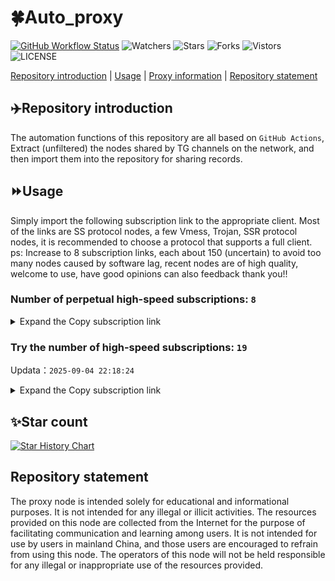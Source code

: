 # 🍀Auto_proxy
[![GitHub Workflow Status](https://img.shields.io/github/actions/workflow/status/PangTouY00/Auto_proxy/main.yml?branch=main)](https://github.com/PangTouY00/Auto_proxy/actions/workflows/main.yml?branch=main) 
![Watchers](https://img.shields.io/github/watchers/w1770946466/Auto_proxy) ![Stars](https://img.shields.io/github/stars/PangTouY00/Auto_proxy) ![Forks](https://img.shields.io/github/forks/w1770946466/Auto_proxy) ![Vistors](https://visitor-badge.laobi.icu/badge?page_id=PangTouY00.Auto_proxy) ![LICENSE](https://img.shields.io/badge/license-CC%20BY--SA%204.0-green.svg)

[Repository introduction](https://github.com/PangTouY00/Auto_proxy#Repositoryintroduction) | [Usage](https://github.com/PangTouY00/Auto_proxy#Usage) | [Proxy information](https://github.com/PangTouY00/Auto_proxy#Proxyinformation) | [Repository statement](https://github.com/PangTouY00/Auto_proxy#Repositorystatement)

## ✈️Repository introduction
The automation functions of this repository are all based on `GitHub Actions`,
Extract (unfiltered) the nodes shared by TG channels on the network, and then import them into the repository for sharing records.

## ⏩Usage
Simply import the following subscription link to the appropriate client. Most of the links are SS protocol nodes, a few Vmess, Trojan, SSR protocol nodes, it is recommended to choose a protocol that supports a full client.
ps: Increase to 8 subscription links, each about 150 (uncertain) to avoid too many nodes caused by software lag, recent nodes are of high quality, welcome to use, have good opinions can also feedback thank you!!

### Number of perpetual high-speed subscriptions: `8`

<details>
  <summary>Expand the Copy subscription link</summary>

  
- [Multiprotocol Base64 encoding](https://raw.githubusercontent.com/PangTouY00/Auto_proxy/main/Long_term_subscription1)
`https://raw.githubusercontent.com/PangTouY00/Auto_proxy/main/Long_term_subscription_num`
`Total number of merge nodes: 263`

- [Multiprotocol Base64 encoding](https://raw.githubusercontent.com/PangTouY00/Auto_proxy/main/Long_term_subscription1)
`https://raw.githubusercontent.com/PangTouY00/Auto_proxy/main/Long_term_subscription1`
`Total number of merge nodes: 33`

- [Multiprotocol Base64 encoding](https://raw.githubusercontent.com/PangTouY00/Auto_proxy/main/Long_term_subscription2)
`https://raw.githubusercontent.com/PangTouY00/Auto_proxy/main/Long_term_subscription2`
`Total number of merge nodes: 33`

- [Multiprotocol Base64 encoding](https://raw.githubusercontent.com/PangTouY00/Auto_proxy/main/Long_term_subscription3)
`https://raw.githubusercontent.com/PangTouY00/Auto_proxy/main/Long_term_subscription3`
`Total number of merge nodes: 33`

- [Multiprotocol Base64 encoding](https://raw.githubusercontent.com/PangTouY00/Auto_proxy/main/Long_term_subscription4)
`https://raw.githubusercontent.com/PangTouY00/Auto_proxy/main/Long_term_subscription4`
`Total number of merge nodes: 33`

- [Multiprotocol Base64 encoding](https://raw.githubusercontent.comPangTouY00/Auto_proxy/main/Long_term_subscription5)
`https://raw.githubusercontent.com/PangTouY00/Auto_proxy/main/Long_term_subscription5`
`Total number of merge nodes: 33`

- [Multiprotocol Base64 encoding](https://raw.githubusercontent.com/PangTouY00/Auto_proxy/main/Long_term_subscription6)
`https://raw.githubusercontent.com/PangTouY00/Auto_proxy/main/Long_term_subscription6`
`Total number of merge nodes: 33`

- [Multiprotocol Base64 encoding](https://raw.githubusercontent.com/PangTouY00/Auto_proxy/main/Long_term_subscription7)
`https://raw.githubusercontent.com/PangTouY00/Auto_proxy/main/Long_term_subscription7`
`Total number of merge nodes: 33`

- [Multiprotocol Base64 encoding](https://raw.githubusercontent.com/PangTouY00/Auto_proxy/main/Long_term_subscription8)
`https://raw.githubusercontent.com/PangTouY00/Auto_proxy/main/Long_term_subscription8`
`Total number of merge nodes: 32`

- [Clash subscription](https://raw.githubusercontent.com/PangTouY00/Auto_proxy/main/Long_term_subscription2.yaml)
`https://raw.githubusercontent.com/PangTouY00/Auto_proxy/main/Long_term_subscription1.yaml`


- [Clash subscription](https://raw.githubusercontent.com/PangTouY00/Auto_proxy/main/Long_term_subscription2.yaml)
`https://raw.githubusercontent.com/PangTouY00/Auto_proxy/main/Long_term_subscription2.yaml`


- [Clash subscription](https://raw.githubusercontent.com/PangTouY00/Auto_proxy/main/Long_term_subscription3.yaml)
`https://raw.githubusercontent.com/PangTouY00/Auto_proxy/main/Long_term_subscription3.yaml`
  
</details>

### Try the number of high-speed subscriptions: `19`
Updata：`2025-09-04 22:18:24`


<details>
  <summary>Expand the Copy subscription link</summary>  














































































































































































































































































































































































































































































































































































































































































































































































































































































































































































































































































































































































































































































































































































































































































































































































































































































































































































































































































































































































































































































































































































































































































































































































































































































































































































































































































































































































































































































































































































































































































































































































































































































































































































































































































































































































































































































































































































































































































































































































































































































































































































































































































































































































































































































































































































































































































































































































































































































































































































































































































































































































































































































































































































































































































































































































































































































































































































































































































































































































































































































































































































































































































































































































































































































































































































































































































































































































































































































































































































































































































































































































































































































































































































































































































































































































































































































































































































































































































































































































































































































































































































































































































































































































































































































































































































































































































































































































































































































































































































































































































































































































































































































































































































































































































































































































































































































































































































































































































































































































































































































































































































































































































































































































































































































































































































































































































































































































































































































































































































































































































































































































































































































































































































































































































































































































































































































































































































































































































































































































































































































































































































































































































































































































































































































































































































































































































































































































































































































































































































































































































































































































































































































































































































































































































































































































































































































































































































































































































































































































































































































































































































































































































































































































































































































































































































































































































































































































































































































































































































































































































































































































































































































































































































































































































































































































































































































































































































































































































































































































































































































































































































































































































































































































































































































































































































































































































































































































































































































































































































































































































































































































































































































































































































































































































































































































































































































































































































































































































































































































































































































































































































































































































































































































































































































































































































































































































































































































































































































































































































































































































































































































































































































































































































































































































































































































































































































































































































































































































































































































































































































































































































































































































































































































































































































































































































































































































































































































































































































































































































































































































































































































































































































































































































































































































































































































































































































































































































































































































































































































































































































































































































































































































































































































































































































































































































































































































































































































































































































































































































































































































































































































































































































































































































































































































>Trial subscription：
`https://yywhale.com/api/v1/client/subscribe?token=058db4b1936b9618030fedb3286bbec3`




>Trial subscription：
`https://sdvpapi.meytsoyxx.com/api/v1/client/subscribe?token=2675f5b96526b7836b7d4ea777f1c3a3`




>Trial subscription：
`http://tinnyrick8888.com/api/v1/client/subscribe?token=93820bbe5c906561f493dec204e60725`




>Trial subscription：
`https://kingfisher.top/api/v1/client/subscribe?token=11e2106798d63471b01dfb36fcc886d7`




>Trial subscription：
`https://ld88.nxxbbf.com/api/v1/client/subscribe?token=0dedbfeb8e3f1e5edf7b35e68624488c`




>Trial subscription：
`https://www.eeevpn.com/api/v1/client/subscribe?token=a66af47ebc88638fe4a13a46384b6ebb`




>Trial subscription：
`https://dash.tuzivip02.top/api/v1/client/subscribe?token=73cd65725ad87e249da128ab46d3f588`




>Trial subscription：
`https://cfvpn.com/api/v1/client/subscribe?token=be2bdd2a832d4ac93c8218b83830c24e`




>Trial subscription：
`https://ldld.whtjdasha.com/api/v1/client/subscribe?token=40f2334375d17d8824a98c95cc860744`




>Trial subscription：
`https://dash.tuzivip03.top/api/v1/client/subscribe?token=6d3f7d1cf511ac3338261af21d602017`




>Trial subscription：
`https://dl.vfkum.website/api/v1/client/subscribe?token=6583672af1f2cd09eef73b0a748d31ef`




>Trial subscription：
`https://v2b.zyrhk.top/api/v1/client/subscribe?token=9af10bac91c07cb2d7efc21709052d1c`




>Trial subscription：
`https://fs.v2rayse.com/share/20250904/7gl08hfvbq.txt`




>Trial subscription：
`https://www.v3ml.com/api/v1/client/subscribe?token=6c84923b95e9e7bec826eb0f8deaccb4`




>Trial subscription：
`https://qingyun.zybs.eu.org/api/v1/client/subscribe?token=2a2ce1df65dbe78e8e3d8c3063331aa7`




>Trial subscription：
`https://dash.tuzivip01.top/api/v1/client/subscribe?token=25916753a97794b5a71b5582a60e3864`




>Trial subscription：
`https://dashuai.us/api/v1/client/subscribe?token=678cabfc206e88d761aad517dcd89d5a`




>Trial subscription：
`https://nekocloud.qzz.io/api/v1/client/subscribe?token=f7ebb0252195b4272efb88da336e254a`




>Trial subscription：
`https://go.yueyun.de/api/v1/client/subscribe?token=307838ba07a9cf2da8f617ecaba10bb2`



</details>

## ✨Star count
[![Star History Chart](https://api.star-history.com/svg?repos=PangTouY00/Auto_proxy&type=Date)](https://star-history.com/#w1770946466/Auto_proxy&Date)



## Repository statement
The proxy node is intended solely for educational and informational purposes. It is not intended for any illegal or illicit activities. The resources provided on this node are collected from the Internet for the purpose of facilitating communication and learning among users. It is not intended for use by users in mainland China, and those users are encouraged to refrain from using this node. The operators of this node will not be held responsible for any illegal or inappropriate use of the resources provided.
